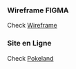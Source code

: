 ### Wireframe FIGMA ###
Check [Wireframe](https://www.figma.com/file/ylejoTwDQUzBDcwksutFJu/Maquette-Pokeland?node-id=6%3A62)
  
### Site en Ligne ### 
Check [Pokeland](https://pokeland.vercel.app/)
